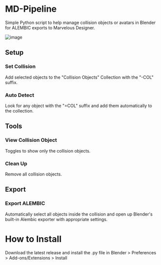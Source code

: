 # MD-Pipeline
Simple Python script to help manage collision objects or avatars in Blender for ALEMBIC exports to Marvelous Designer.

![image](https://github.com/Kyokaz/MD-Pipeline/assets/84836314/f169d618-fc88-4752-b901-5c1ae7d86a77)

## Setup
### Set Collision
Add selected objects to the "Collision Objects" Collection with the "-COL" suffix.
### Auto Detect
Look for any object with the "=COL" suffix and add them automatically to the collection.

## Tools
### View Collision Object
Toggles to show only the collision objects.
### Clean Up
Remove all collision objects.

## Export
### Export ALEMBIC
Automatically select all objects inside the collision and open up Blender's built-in Alembic exporter with appropriate settings.

# How to Install
Download the latest release and install the .py file in Blender > Preferences > Add-ons/Extensions > Install
